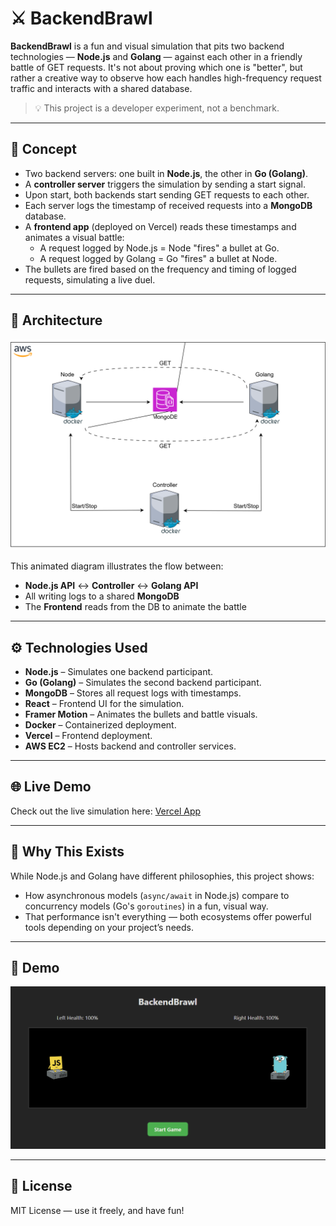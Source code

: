 # ⚔️ BackendBrawl

**BackendBrawl** is a fun and visual simulation that pits two backend technologies — **Node.js** and **Golang** — against each other in a friendly battle of GET requests. It's not about proving which one is "better", but rather a creative way to observe how each handles high-frequency request traffic and interacts with a shared database.

> 💡 This project is a developer experiment, not a benchmark.

---

## 🧠 Concept

- Two backend servers: one built in **Node.js**, the other in **Go (Golang)**.
- A **controller server** triggers the simulation by sending a start signal.
- Upon start, both backends start sending GET requests to each other.
- Each server logs the timestamp of received requests into a **MongoDB** database.
- A **frontend app** (deployed on Vercel) reads these timestamps and animates a visual battle:
  - A request logged by Node.js = Node "fires" a bullet at Go.
  - A request logged by Golang = Go "fires" a bullet at Node.
- The bullets are fired based on the frequency and timing of logged requests, simulating a live duel.

---

## 🧩 Architecture

<p align="center">
  <img src="assets/backendbrawl_architecture.drawio.svg" alt="BackendBrawl Architecture" />
</p>

This animated diagram illustrates the flow between:
- **Node.js API** ↔ **Controller** ↔ **Golang API**
- All writing logs to a shared **MongoDB**
- The **Frontend** reads from the DB to animate the battle

---

## ⚙️ Technologies Used

- **Node.js** – Simulates one backend participant.
- **Go (Golang)** – Simulates the second backend participant.
- **MongoDB** – Stores all request logs with timestamps.
- **React** – Frontend UI for the simulation.
- **Framer Motion** – Animates the bullets and battle visuals.
- **Docker** – Containerized deployment.
- **Vercel** – Frontend deployment.
- **AWS EC2** – Hosts backend and controller services.

---

## 🌐 Live Demo

Check out the live simulation here: <a href="https://backend-brawl.vercel.app/" target="_blank">Vercel App</a>

---

## 🧪 Why This Exists

While Node.js and Golang have different philosophies, this project shows:
- How asynchronous models (`async/await` in Node.js) compare to concurrency models (Go's `goroutines`) in a fun, visual way.
- That performance isn't everything — both ecosystems offer powerful tools depending on your project’s needs.

---

## 📸 Demo

![BackendBrawl Simulation](assets/demo.gif)

---

## 📜 License

MIT License — use it freely, and have fun!